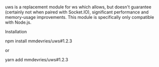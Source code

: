 uws is a replacement module for ws which allows, but doesn't guarantee (certainly not when paired with Socket.IO), significant performance and memory-usage improvements. This module is specifically only compatible with Node.js.

Installation

npm install mmdevries/uws#1.2.3

or

yarn add mmdevries/uws#1.2.3

